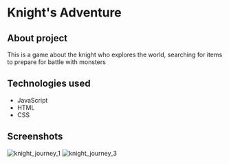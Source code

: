 # Knight's Adventure

## About project
This is a game about the knight who explores the world, searching for items to prepare for battle with monsters

## Technologies used
- JavaScript
- HTML
- CSS
 
## Screenshots
![knight_journey_1](https://github.com/karolinalodzinska/Knights-Adventure-JS/assets/102509808/55133f5d-8dbf-4750-9fa2-6619c1a00f15)
![knight_journey_3](https://github.com/karolinalodzinska/Knights-Adventure-JS/assets/102509808/82053d27-66d5-40da-8bdb-b202adeb729b)
